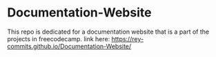 # Documentation-Website <br>
This repo is dedicated for a documentation website that is a part of the projects in freecodecamp.
link here: https://rey-commits.github.io/Documentation-Website/
